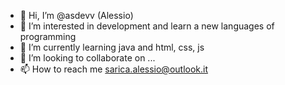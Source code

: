 - 👋 Hi, I’m @asdevv (Alessio)
- 👀 I’m interested in development and learn a new languages of programming
- 🌱 I’m currently learning java and html, css, js
- 💞️ I’m looking to collaborate on ...
- 📫 How to reach me sarica.alessio@outlook.it

<!---
asdevv/asdevv is a ✨ special ✨ repository because its `README.md` (this file) appears on your GitHub profile.
You can click the Preview link to take a look at your changes.
--->
